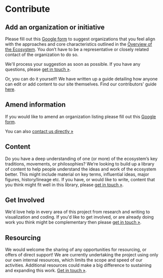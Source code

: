 # Contribute

## Add an organization or initiative

Please fill out this [Google form](https://forms.gle/9337PCNXHtc7xQYW9) to suggest organizations that you feel align with the approaches and core characteristics outlined in the [Overview of the Ecosystem](https://ecosystem.lifeitself.us/#outline). You don’t have to be a representative or closely related contact of the organization to do so. 

We'll process your suggestion as soon as possible. If you have any questions, please [get in touch &raquo;][contact].

Or, you can do it yourself! We have written up a guide detailing how anyone can edit or add content to our site themselves. Find our contributors' guide [here](/contributors-guide).

## Amend information

If you would like to amend an organization listing please fill out this [Google form](https://forms.gle/9337PCNXHtc7xQYW9). 

You can also [contact us directly &raquo;][contact]

## Content

Do you have a deep understanding of one (or more) of the ecosystem’s key traditions, movements, or philosophies? We’re looking to build up a library of content to help people understand the ideas and work of the ecosystem better. This might include material on key terms, influential ideas, major figures, history/lineage etc. If you have, or would like to write, content that you think might fit well in this library, please [get in touch &raquo;][contact].

## Get Involved

We'd love help in every area of this project from research and writing to visualization and coding. If you'd like to get involved, or are already doing work you think might be complementary then please [get in touch &raquo;][contact].

## Resourcing

We would welcome the sharing of any opportunities for resourcing, or offers of direct support! We are currently undertaking the project using only our own internal resources, which limits the scope and speed of our activities. Additional resources could make a big difference to sustaining and expanding this work. [Get in touch &raquo;][contact].


[contact]: https://lifeitself.us/contact/


